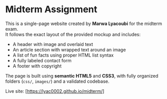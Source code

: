 # Midterm Assignment

This is a single-page website created by **Marwa Lyacoubi** for the midterm exam.  
It follows the exact layout of the provided mockup and includes:

- A header with image and overlaid text
- An article section with wrapped text around an image
- A list of fun facts using proper HTML list syntax
- A fully labeled contact form
- A footer with copyright

The page is built using **semantic HTML5** and **CSS3**, with fully organized folders (`css/`, `images/`) and a validated codebase.

Live site: [https://lyac0002.github.io/midterm/]
